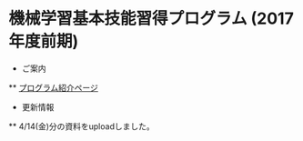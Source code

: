# 機械学習基本技能習得プログラム (2017年度前期)

* ご案内

** [プログラム紹介ページ](http://masahiroaraki.github.io/program17a/)

* 更新情報

** 4/14(金)分の資料をuploadしました。

